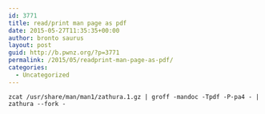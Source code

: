 ```yaml
---
id: 3771
title: read/print man page as pdf
date: 2015-05-27T11:35:35+00:00
author: bronto saurus
layout: post
guid: http://b.pwnz.org/?p=3771
permalink: /2015/05/readprint-man-page-as-pdf/
categories:
  - Uncategorized
---
```

`zcat /usr/share/man/man1/zathura.1.gz | groff -mandoc -Tpdf -P-pa4 - | zathura --fork -`
